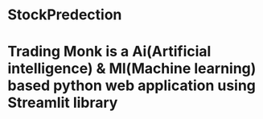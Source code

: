 <h1>StockPredection<h1>
Trading Monk is a Ai(Artificial intelligence) & Ml(Machine learning) based python web application using Streamlit library
